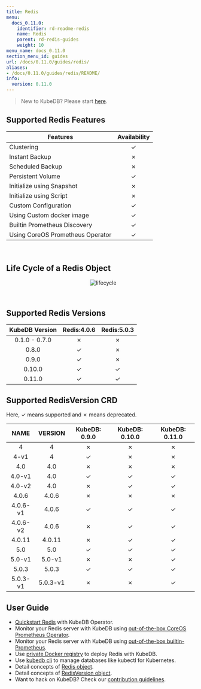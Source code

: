 ```yaml
---
title: Redis
menu:
  docs_0.11.0:
    identifier: rd-readme-redis
    name: Redis
    parent: rd-redis-guides
    weight: 10
menu_name: docs_0.11.0
section_menu_id: guides
url: /docs/0.11.0/guides/redis/
aliases:
- /docs/0.11.0/guides/redis/README/
info:
  version: 0.11.0
---
```


> New to KubeDB? Please start [here](/docs/0.11.0/concepts/README).

## Supported Redis Features

|             Features             | Availability |
| -------------------------------- | :----------: |
| Clustering                       |   &#10003;   |
| Instant Backup                   |   &#10007;   |
| Scheduled Backup                 |   &#10007;   |
| Persistent Volume                |   &#10003;   |
| Initialize using Snapshot        |   &#10007;   |
| Initialize using Script          |   &#10007;   |
| Custom Configuration             |   &#10003;   |
| Using Custom docker image        |   &#10003;   |
| Builtin Prometheus Discovery     |   &#10003;   |
| Using CoreOS Prometheus Operator |   &#10003;   |

<br/>

## Life Cycle of a Redis Object

<p align="center">
  <img alt="lifecycle"  src="/docs/0.11.0/images/redis/redis-lifecycle.png">
</p>

<br/>

## Supported Redis Versions

| KubeDB Version | Redis:4.0.6 | Redis:5.0.3 |
| :------------: | :---------: | :---------: |
| 0.1.0 - 0.7.0  |  &#10007;   |  &#10007;   |
|     0.8.0      |  &#10003;   |  &#10007;   |
|     0.9.0      |  &#10003;   |  &#10007;   |
|     0.10.0     |  &#10003;   |  &#10003;   |
|     0.11.0     |  &#10003;   |  &#10003;   |

## Supported RedisVersion CRD

Here, &#10003; means supported and &#10007; means deprecated.

|   NAME   | VERSION  | KubeDB: 0.9.0 | KubeDB: 0.10.0 | KubeDB: 0.11.0 |
| :------: | :------: | :-----------: | :------------: | :------------: |
|    4     |    4     |   &#10007;    |    &#10007;    |    &#10007;    |
|   4-v1   |    4     |   &#10003;    |    &#10007;    |    &#10007;    |
|   4.0    |   4.0    |   &#10007;    |    &#10007;    |    &#10007;    |
|  4.0-v1  |   4.0    |   &#10003;    |    &#10003;    |    &#10003;    |
|  4.0-v2  |   4.0    |   &#10007;    |    &#10003;    |    &#10003;    |
|  4.0.6   |  4.0.6   |   &#10007;    |    &#10007;    |    &#10007;    |
| 4.0.6-v1 |  4.0.6   |   &#10003;    |    &#10003;    |    &#10003;    |
| 4.0.6-v2 |  4.0.6   |   &#10007;    |    &#10003;    |    &#10003;    |
|  4.0.11  |  4.0.11  |   &#10007;    |    &#10003;    |    &#10003;    |
|   5.0    |   5.0    |   &#10003;    |    &#10003;    |    &#10003;    |
|  5.0-v1  |  5.0-v1  |   &#10007;    |    &#10007;    |    &#10003;    |
|  5.0.3   |  5.0.3   |   &#10003;    |    &#10003;    |    &#10003;    |
| 5.0.3-v1 | 5.0.3-v1 |   &#10007;    |    &#10007;    |    &#10003;    |

## User Guide

- [Quickstart Redis](/docs/0.11.0/guides/redis/quickstart/quickstart) with KubeDB Operator.
- Monitor your Redis server with KubeDB using [out-of-the-box CoreOS Prometheus Operator](/docs/0.11.0/guides/redis/monitoring/using-coreos-prometheus-operator).
- Monitor your Redis server with KubeDB using [out-of-the-box builtin-Prometheus](/docs/0.11.0/guides/redis/monitoring/using-builtin-prometheus).
- Use [private Docker registry](/docs/0.11.0/guides/redis/private-registry/using-private-registry) to deploy Redis with KubeDB.
- Use [kubedb cli](/docs/0.11.0/guides/redis/cli/cli) to manage databases like kubectl for Kubernetes.
- Detail concepts of [Redis object](/docs/0.11.0/concepts/databases/redis).
- Detail concepts of [RedisVersion object](/docs/0.11.0/concepts/catalog/redis).
- Want to hack on KubeDB? Check our [contribution guidelines](/docs/0.11.0/CONTRIBUTING).

